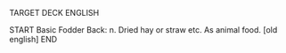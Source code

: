 TARGET DECK
ENGLISH

START
Basic
Fodder
Back: n. Dried hay or straw etc. As animal food. [old english]
END

